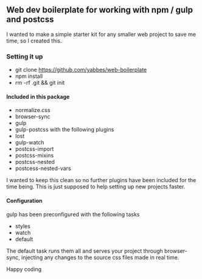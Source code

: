 ## Web dev boilerplate for working with npm / gulp and postcss

I wanted to make a simple starter kit for any smaller web project to save me time, so I created this.

### Setting it up

* git clone https://github.com/yabbes/web-boilerplate
* npm install
* rm -rf .git && git init

#### Included in this package
* normalize.css
* browser-sync
* gulp
* gulp-postcss with the following plugins
 * lost
 * gulp-watch
 * postcss-import
 * postcss-mixins
 * postcss-nested
 * postcess-nested-vars

I wanted to keep this clean so no further plugins have been included for the time being. This is just supposed to help setting up new projects faster.

#### Configuration
gulp has been preconfigured with the following tasks
* styles
* watch
* default

The default task runs them all and serves your project through browser-sync, injecting any changes to the source css files made in real time.

Happy coding
